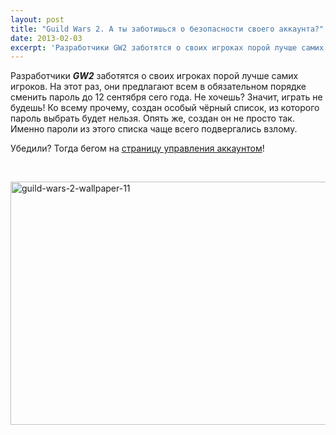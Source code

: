 ```yaml
---
layout: post
title: "Guild Wars 2. А ты заботишься о безопасности своего аккаунта?"
date: 2013-02-03
excerpt: 'Разработчики GW2 заботятся о своих игроках порой лучше самих игроков...'
---
```


Разработчики <em><strong>GW2</strong></em> заботятся о своих игроках порой лучше самих игроков. На этот раз, они предлагают всем в обязательном порядке сменить пароль до 12 сентября сего года. Не хочешь? Значит, играть не будешь! Ко всему прочему, создан особый чёрный список, из которого пароль выбрать будет нельзя. Опять же, создан он не просто так. Именно пароли из этого списка чаще всего подвергались взлому.

Убедили? Тогда бегом на <a href="https://account.guildwars2.com/login">страницу управления аккаунтом</a>!

&nbsp;

<a href="http://gamersoul.ru/guild-wars-2-%d0%bd%d0%be%d0%b2%d0%be%d0%b5-%d0%be%d0%b1%d0%bd%d0%be%d0%b2%d0%bb%d0%b5%d0%bd%d0%b8%d0%b5/guild-wars-2-wallpaper-11/" rel="attachment wp-att-840"><img class="wp-image-840 aligncenter" alt="guild-wars-2-wallpaper-11" src="http://gamersoul.ru/wp-content/uploads/2013/01/guild-wars-2-wallpaper-11.jpg" width="691" height="389" /></a>
